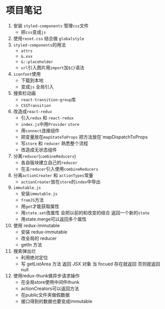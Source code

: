 # 项目笔记

1. 安装 `styled-components` 管理`css`文件
   - 把`css`变成`js`
2. 使用`reset.css` 结合做 `globalstyle`
3. `styled-components`的用法
   - `attrs`
   - `&.xxx`
   - `&::placeholder`
   - `url`引入图片用`import`加`${}`语法
4. `iconfont`使用
   - 下载到本地
   - 变成`js` 全局引入
5. 搜索栏动画
   - `react-transition-group`库
   - `CSSTransition`
6. 改造成`react-redux`
   - 引入`redux` 和 `react-redux`
   - `index.js`中用`Provider` `store`
   - 用`connect`连接组件
   - 把变量放在`mapStateToProps` 把方法放在`mapDispatchToProps
   - 写`store` 和 `reducer` 熟悉整个流程
   - 改造成无状态组件
7. 分离`reducer`(`combineReducers`)
   - 各自版块建立自己的`reducer`
   - 在主`reducer`引入使用`combineReducers`
8. 分离`actionCreater` 和 `actionTypes`常量
   - `actionCreater`放在`store`的`index`中导出
9. `immutable.js`
   - 安装`immutable.js`
   - `fromJS`方法
   - 用`get`才能获取属性
   - 用`state.set`改属性 会把以前的和改变的结合 返回一个新的`state`
   - 用state.merge可以返回多个属性
10. 使用 redux-immutable
    - 安装 redux-immutable
    - 改全局的 reducer
    - getIn 方法
11. 搜索弹出烂
    - 利用绝对定位
    - 写 getListArea 方法 返回 JSX 对象 当 focued 存在就返回 否则就返回 null
12. 使用redux-thunk做异步请求操作
    - 在全局store使用中间件thunk
    - actionCreators可以返回方法
    - 在public文件夹做假数据
    - 接口得到的数据也要变成immutable

